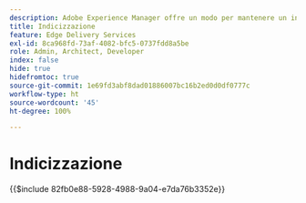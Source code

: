 ```yaml
---
description: Adobe Experience Manager offre un modo per mantenere un indice di tutte le pagine pubblicate in una particolare sezione del sito web. Viene comunemente utilizzato per creare elenchi, feed e abilitare casi d’uso di ricerca e filtro per pagine o frammenti di contenuto.
title: Indicizzazione
feature: Edge Delivery Services
exl-id: 8ca968fd-73af-4082-bfc5-0737fdd8a5be
role: Admin, Architect, Developer
index: false
hide: true
hidefromtoc: true
source-git-commit: 1e69fd3abf8dad01886007bc16b2ed0d0df0777c
workflow-type: ht
source-wordcount: '45'
ht-degree: 100%

---
```


# Indicizzazione

{{$include 82fb0e88-5928-4988-9a04-e7da76b3352e}}
